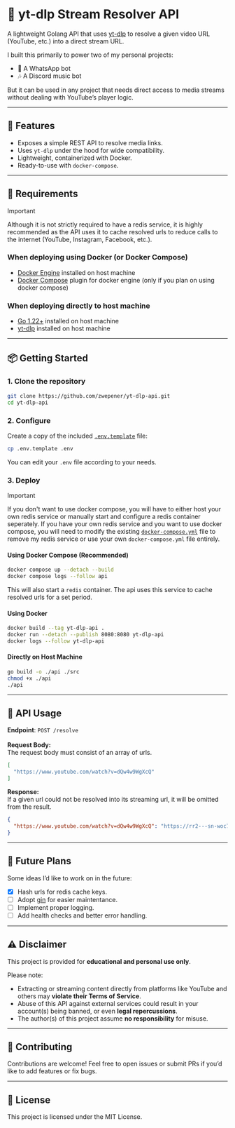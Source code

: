 # 🎵 yt-dlp Stream Resolver API

A lightweight Golang API that uses [yt-dlp](https://github.com/yt-dlp/yt-dlp) to resolve a given video URL (YouTube, etc.) into a direct stream URL.

I built this primarily to power two of my personal projects:

* 📱 A WhatsApp bot
* 🎶 A Discord music bot

But it can be used in any project that needs direct access to media streams without dealing with YouTube’s player logic.

---

## 🚀 Features

* Exposes a simple REST API to resolve media links.
* Uses `yt-dlp` under the hood for wide compatibility.
* Lightweight, containerized with Docker.
* Ready-to-use with `docker-compose`.

---

## 📜 Requirements

> [!IMPORTANT]
> Although it is not strictly required to have a redis service, it is highly recommended as the API uses it to cache resolved urls to reduce calls to the internet (YouTube, Instagram, Facebook, etc.).

### When deploying using Docker (or Docker Compose)

* [Docker Engine](https://docs.docker.com/engine/install/) installed on host machine
* [Docker Compose](https://docs.docker.com/compose/install/linux/) plugin for docker engine (only if you plan on using docker compose)

### When deploying directly to host machine
* [Go 1.22+](https://go.dev/doc/install) installed on host machine
* [yt-dlp](https://github.com/yt-dlp/yt-dlp) installed on host machine

---

## 📦 Getting Started

### 1. Clone the repository

```bash
git clone https://github.com/zwepener/yt-dlp-api.git
cd yt-dlp-api
```

### 2. Configure

Create a copy of the included [`.env.template`](.env.template) file:
```bash
cp .env.template .env
```
You can edit your `.env` file according to your needs.

### 3. Deploy

> [!IMPORTANT]
> If you don't want to use docker compose, you will have to either host your own redis service or manually start and configure a redis container seperately.
> If you have your own redis service and you want to use docker compose, you will need to modify the existing [`docker-compose.yml`](docker-compose.yml) file to remove my redis service or use your own `docker-compose.yml` file entirely.

#### Using Docker Compose (Recommended)

```bash
docker compose up --detach --build
docker compose logs --follow api
```
This will also start a `redis` container. The api uses this service to cache resolved urls for a set period.

#### Using Docker

```bash
docker build --tag yt-dlp-api .
docker run --detach --publish 8080:8080 yt-dlp-api
docker logs --follow yt-dlp-api
```

#### Directly on Host Machine

```bash
go build -o ./api ./src
chmod +x ./api
./api
```

---

## 🔌 API Usage

**Endpoint**: `POST /resolve`<br/><br/>
**Request Body:**  
The request body must consist of an array of urls.
```json
[
  "https://www.youtube.com/watch?v=dQw4w9WgXcQ"
]
```
**Response:**  
If a given url could not be resolved into its streaming url, it will be omitted from the result.
```json
{
  "https://www.youtube.com/watch?v=dQw4w9WgXcQ": "https://rr2---sn-woc7kn7y.googlevideo.com/videoplayback?..."
}
```

---

## 🔮 Future Plans

Some ideas I’d like to work on in the future:
- [x] Hash urls for redis cache keys.
- [ ] Adopt [gin](https://gin-gonic.com/) for easier maintentance.
- [ ] Implement proper logging.
- [ ] Add health checks and better error handling.

---

## ⚠️ Disclaimer

This project is provided for **educational and personal use only**.

Please note:
* Extracting or streaming content directly from platforms like YouTube and others may **violate their Terms of Service**.
* Abuse of this API against external services could result in your account(s) being banned, or even **legal repercussions**.
* The author(s) of this project assume **no responsibility** for misuse.

---

## 🤝 Contributing
Contributions are welcome! Feel free to open issues or submit PRs if you’d like to add features or fix bugs.

---

## 📄 License
This project is licensed under the MIT License.
